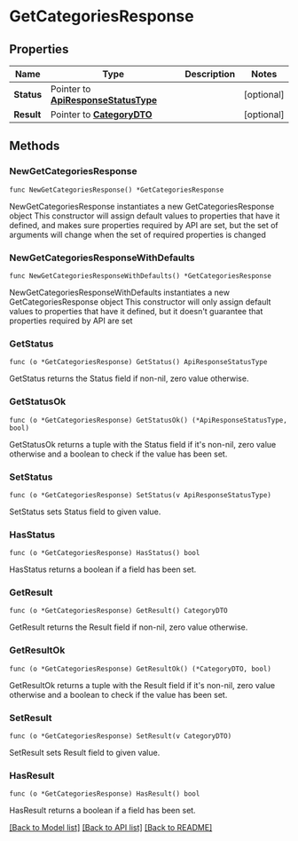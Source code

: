 # GetCategoriesResponse

## Properties

Name | Type | Description | Notes
------------ | ------------- | ------------- | -------------
**Status** | Pointer to [**ApiResponseStatusType**](ApiResponseStatusType.md) |  | [optional] 
**Result** | Pointer to [**CategoryDTO**](CategoryDTO.md) |  | [optional] 

## Methods

### NewGetCategoriesResponse

`func NewGetCategoriesResponse() *GetCategoriesResponse`

NewGetCategoriesResponse instantiates a new GetCategoriesResponse object
This constructor will assign default values to properties that have it defined,
and makes sure properties required by API are set, but the set of arguments
will change when the set of required properties is changed

### NewGetCategoriesResponseWithDefaults

`func NewGetCategoriesResponseWithDefaults() *GetCategoriesResponse`

NewGetCategoriesResponseWithDefaults instantiates a new GetCategoriesResponse object
This constructor will only assign default values to properties that have it defined,
but it doesn't guarantee that properties required by API are set

### GetStatus

`func (o *GetCategoriesResponse) GetStatus() ApiResponseStatusType`

GetStatus returns the Status field if non-nil, zero value otherwise.

### GetStatusOk

`func (o *GetCategoriesResponse) GetStatusOk() (*ApiResponseStatusType, bool)`

GetStatusOk returns a tuple with the Status field if it's non-nil, zero value otherwise
and a boolean to check if the value has been set.

### SetStatus

`func (o *GetCategoriesResponse) SetStatus(v ApiResponseStatusType)`

SetStatus sets Status field to given value.

### HasStatus

`func (o *GetCategoriesResponse) HasStatus() bool`

HasStatus returns a boolean if a field has been set.

### GetResult

`func (o *GetCategoriesResponse) GetResult() CategoryDTO`

GetResult returns the Result field if non-nil, zero value otherwise.

### GetResultOk

`func (o *GetCategoriesResponse) GetResultOk() (*CategoryDTO, bool)`

GetResultOk returns a tuple with the Result field if it's non-nil, zero value otherwise
and a boolean to check if the value has been set.

### SetResult

`func (o *GetCategoriesResponse) SetResult(v CategoryDTO)`

SetResult sets Result field to given value.

### HasResult

`func (o *GetCategoriesResponse) HasResult() bool`

HasResult returns a boolean if a field has been set.


[[Back to Model list]](../README.md#documentation-for-models) [[Back to API list]](../README.md#documentation-for-api-endpoints) [[Back to README]](../README.md)


